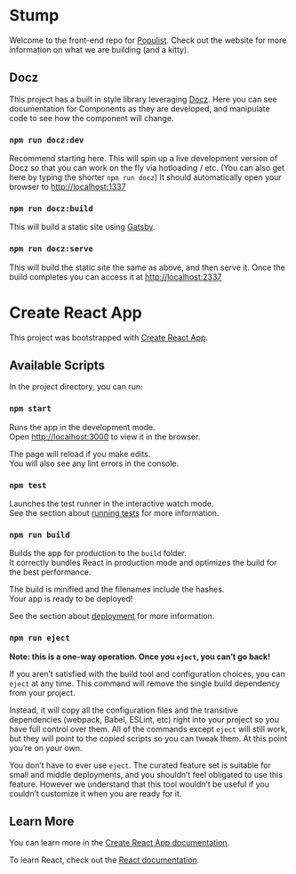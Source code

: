 # Stump

Welcome to the front-end repo for [Populist](https://populist.vote). Check out the website for more information on what we are building (and a kitty).

## Docz

This project has a built in style library leveraging [Docz](https://www.docz.site/). Here you can see documentation for Components as they are developed, and manipulate code to see how the component will change.

### `npm run docz:dev`

Recommend starting here. This will spin up a live development version of Docz so that you can work on the fly via hotloading / etc. (You can also get here by typing the shorter `npm run docz`) It should automatically open your browser to [http://localhost:1337](http://localhost:1337)

### `npm run docz:build`

This will build a static site using [Gatsby](https://www.gatsbyjs.org/).

### `npm run docz:serve`

This will build the static site the same as above, and then serve it. Once the build completes you can access it at [http://localhost:2337](http://localhost:2337)

# Create React App

This project was bootstrapped with [Create React App](https://github.com/facebook/create-react-app).

## Available Scripts

In the project directory, you can run:

### `npm start`

Runs the app in the development mode.<br />
Open [http://localhost:3000](http://localhost:3000) to view it in the browser.

The page will reload if you make edits.<br />
You will also see any lint errors in the console.

### `npm test`

Launches the test runner in the interactive watch mode.<br />
See the section about [running tests](https://facebook.github.io/create-react-app/docs/running-tests) for more information.

### `npm run build`

Builds the app for production to the `build` folder.<br />
It correctly bundles React in production mode and optimizes the build for the best performance.

The build is minified and the filenames include the hashes.<br />
Your app is ready to be deployed!

See the section about [deployment](https://facebook.github.io/create-react-app/docs/deployment) for more information.

### `npm run eject`

**Note: this is a one-way operation. Once you `eject`, you can’t go back!**

If you aren’t satisfied with the build tool and configuration choices, you can `eject` at any time. This command will remove the single build dependency from your project.

Instead, it will copy all the configuration files and the transitive dependencies (webpack, Babel, ESLint, etc) right into your project so you have full control over them. All of the commands except `eject` will still work, but they will point to the copied scripts so you can tweak them. At this point you’re on your own.

You don’t have to ever use `eject`. The curated feature set is suitable for small and middle deployments, and you shouldn’t feel obligated to use this feature. However we understand that this tool wouldn’t be useful if you couldn’t customize it when you are ready for it.

## Learn More

You can learn more in the [Create React App documentation](https://facebook.github.io/create-react-app/docs/getting-started).

To learn React, check out the [React documentation](https://reactjs.org/).
